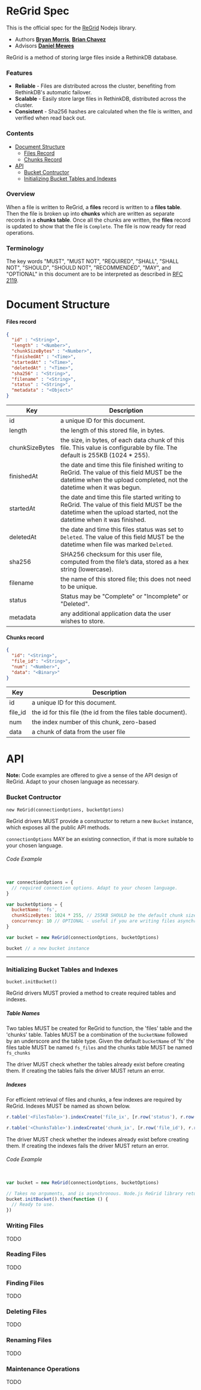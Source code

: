 
# ReGrid Spec

This is the official spec for the [ReGrid](https://github.com/internalfx/regrid) Nodejs library.

- Authors [**Bryan Morris**](https://github.com/internalfx), [**Brian Chavez**](https://github.com/bchavez)
- Advisors [**Daniel Mewes**](https://github.com/danielmewes)

ReGrid is a method of storing large files inside a RethinkDB database.

### Features

- **Reliable** - Files are distributed across the cluster, benefiting from RethinkDB's automatic failover.
- **Scalable** - Easily store large files in RethinkDB, distributed across the cluster.
- **Consistent** - Sha256 hashes are calculated when the file is written, and verified when read back out.

### Contents

 - [Document Structure](#document-structure)
   - [Files Record](#files-record)
   - [Chunks Record](#chunks-record)
 - [API](#api)
   - [Bucket Contructor](#bucket-contructor)
   - [Initializing Bucket Tables and Indexes](#initializing-bucket-tables-and-indexes)

### Overview

When a file is written to ReGrid, a **files** record is written to a **files table**. Then the file is broken up into **chunks** which are written as separate records in a **chunks table**. Once all the chunks are written, the **files** record is updated to show that the file is `Complete`. The file is now ready for read operations.

### Terminology

The key words "MUST", "MUST NOT", "REQUIRED", "SHALL", "SHALL NOT", "SHOULD", "SHOULD NOT", "RECOMMENDED",  "MAY", and "OPTIONAL" in this document are to be interpreted as described in [RFC 2119](https://www.ietf.org/rfc/rfc2119.txt).

# Document Structure

#### Files record

```json
{
  "id" : "<String>",
  "length" : "<Number>",
  "chunkSizeBytes" : "<Number>",
  "finishedAt" : "<Time>",
  "startedAt" : "<Time>",
  "deletedAt" : "<Time>",
  "sha256" : "<String>",
  "filename" : "<String>",
  "status" : "<String>",
  "metadata" : "<Object>"
}
```

| Key | Description |
|---|---|
| id | a unique ID for this document. |
| length | the length of this stored file, in bytes. |
| chunkSizeBytes | the size, in bytes, of each data chunk of this file. This value is configurable by file. The default is 255KB (1024 * 255). |
| finishedAt | the date and time this file finished writing to ReGrid. The value of this field MUST be the datetime when the upload completed, not the datetime when it was begun. |
| startedAt | the date and time this file started writing to ReGrid. The value of this field MUST be the datetime when the upload started, not the datetime when it was finished. |
| deletedAt | the date and time this files status was set to `Deleted`. The value of this field MUST be the datetime when file was marked `Deleted`. |
| sha256 | SHA256 checksum for this user file, computed from the file’s data, stored as a hex string (lowercase). |
| filename | the name of this stored file; this does not need to be unique. |
| status | Status may be "Complete" or "Incomplete" or "Deleted". |
| metadata | any additional application data the user wishes to store. |

#### Chunks record

```json
{
  "id": "<String>",
  "file_id": "<String>",
  "num": "<Number>",
  "data": "<Binary>"
}
```

| Key | Description |
|---|---|
| id | a unique ID for this document. |
| file_id | the id for this file (the id from the files table document). |
| num | the index number of this chunk, zero-based |
| data | a chunk of data from the user file |

# API

**Note:** Code examples are offered to give a sense of the API design of ReGrid. Adapt to your chosen language as necessary.

### Bucket Contructor

`new ReGrid(connectionOptions, bucketOptions)`

ReGrid drivers MUST provide a constructor to return a new `Bucket` instance, which exposes all the public API methods.

`connectionOptions` MAY be an existing connection, if that is more suitable to your chosen language.

###### Code Example

```javascript

var connectionOptions = {
  // required connection options. Adapt to your chosen language.
}

var bucketOptions = {
  bucketName: 'fs',
  chunkSizeBytes: 1024 * 255, // 255KB SHOULD be the default chunk size.
  concurrency: 10 // OPTIONAL - useful if you are writing files asynchronously
}

var bucket = new ReGrid(connectionOptions, bucketOptions)

bucket // a new bucket instance
```

---

### Initializing Bucket Tables and Indexes

`bucket.initBucket()`

ReGrid drivers MUST provied a method to create required tables and indexes.

##### Table Names

Two tables MUST be created for ReGrid to function, the 'files' table and the 'chunks' table. Tables MUST be a combination of the `bucketName` followed by an underscore and the table type. Given the default `bucketName` of 'fs' the files table MUST be named `fs_files` and the chunks table MUST be named `fs_chunks`

The driver MUST check whether the tables already exist before creating them. If creating the tables fails the driver MUST return an error.

##### Indexes

For efficient retrieval of files and chunks, a few indexes are required by ReGrid. Indexes MUST be named as shown below.

```javascript
r.table('<FilesTable>').indexCreate('file_ix', [r.row('status'), r.row('filename'), r.row('finishedAt')])

r.table('<ChunksTable>').indexCreate('chunk_ix', [r.row('file_id'), r.row('num')])
```

The driver MUST check whether the indexes already exist before creating them. If creating the indexes fails the driver MUST return an error.

###### Code Example

```javascript

var bucket = new ReGrid(connectionOptions, bucketOptions)

// Takes no arguments, and is asynchronous. Node.js ReGrid library returns a promise, adapt to your chosen language.
bucket.initBucket().then(function () {
  // Ready to use.
})

```

### Writing Files

TODO

### Reading Files

TODO

### Finding Files

TODO

### Deleting Files

TODO

### Renaming Files

TODO

### Maintenance Operations

TODO
